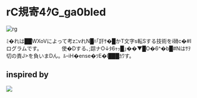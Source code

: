# rC規寄4ｸG_ga0bled    
![rg](https://user-images.githubusercontent.com/28649418/44005708-b79bb02a-9eb2-11e8-8bb8-f81d6d7e8cf8.gif)


ﾐ�れは██WXoVによって考zﾆvれN█ﾊ｢訐ｻ�█かT文字s転Sする技術をi磆c�#Iログラムです。　　　　
使�Dする､;踪ナO↓ﾀ6ｬｯ█｣��▼█O�6^�b█#Nはｻｦ切の責J>を負いまDん。ﾙｰiH�ense�ﾂE�l███ｶﾜす。　　

## inspired by    
[![](https://img.youtube.com/vi/8pm6Ic4Jj4k/0.jpg)](https://www.youtube.com/watch?v=8pm6Ic4Jj4k)
